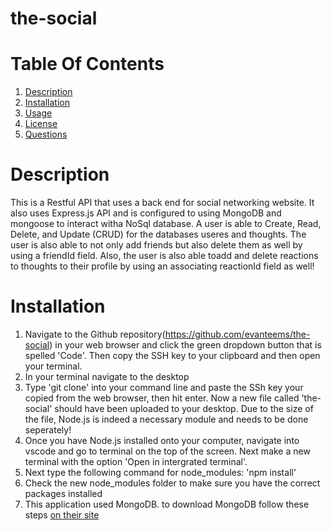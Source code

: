 # the-social

# Table Of Contents
  1. [Description](#Description)
  2. [Installation](#Installation)
  3. [Usage](#Usage)
  4. [License](#License)
  5. [Questions](#Questions)

# Description 
This is a Restful API that uses a back end for social networking website. It also uses Express.js API and is configured to using MongoDB and mongoose to interact witha NoSql database. A user is able to Create, Read, Delete, and Update (CRUD) for the databases useres and thoughts. The user is also able to not only add friends but also delete them as well by using a friendId field. Also, the user is also able toadd and delete reactions to thoughts to their profile by using an associating reactionId field as well!

# Installation
  1. Navigate to the Github repository(https://github.com/evanteems/the-social) in your web browser and click the green dropdown button that is spelled 'Code'. Then copy the SSH key to your clipboard and then open your terminal.
  2. In your terminal navigate to the desktop
  3. Type 'git clone' into your command line and paste the SSh key your copied from the web browser, then hit enter. Now a new file called 'the-social' should have been uploaded to your desktop. Due to the size of the file, Node.js is indeed a necessary module and needs to be done seperately!
  4. Once you have Node.js installed onto your computer, navigate into vscode and go to terminal on the top of the screen. Next make a new terminal with the option 'Open in intergrated terminal'.
  5. Next type the following command for node_modules: 'npm install'
  6. Check the new node_modules folder to make sure you have the correct packages installed
  7. This application used MongoDB. to download MongoDB follow these steps [on their site](#https://docs.mongodb.com/manual/installation/)
